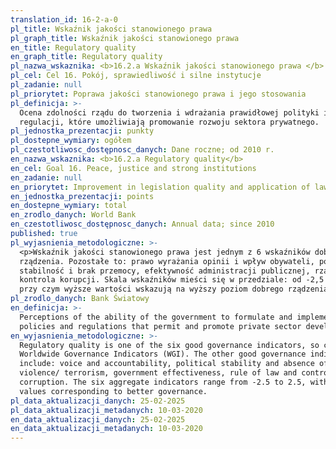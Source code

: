```yaml
---
translation_id: 16-2-a-0
pl_title: Wskaźnik jakości stanowionego prawa
pl_graph_title: Wskaźnik jakości stanowionego prawa
en_title: Regulatory quality
en_graph_title: Regulatory quality
pl_nazwa_wskaznika: <b>16.2.a Wskaźnik jakości stanowionego prawa </b>
pl_cel: Cel 16. Pokój, sprawiedliwość i silne instytucje
pl_zadanie: null
pl_priorytet: Poprawa jakości stanowionego prawa i jego stosowania
pl_definicja: >-
  Ocena zdolności rządu do tworzenia i wdrażania prawidłowej polityki i
  regulacji, które umożliwiają promowanie rozwoju sektora prywatnego.
pl_jednostka_prezentacji: punkty
pl_dostepne_wymiary: ogółem
pl_czestotliwosc_dostępnosc_danych: Dane roczne; od 2010 r.
en_nazwa_wskaznika: <b>16.2.a Regulatory quality</b>
en_cel: Goal 16. Peace, justice and strong institutions
en_zadanie: null
en_priorytet: Improvement in legislation quality and application of law
en_jednostka_prezentacji: points
en_dostepne_wymiary: total
en_zrodlo_danych: World Bank
en_czestotliwosc_dostępnosc_danych: Annual data; since 2010
published: true
pl_wyjasnienia_metodologiczne: >-
  <p>Wskaźnik jakości stanowionego prawa jest jednym z 6 wskaźników dobrego
  rządzenia. Pozostałe to: prawo wyrażania opinii i wpływ obywateli, polityczna
  stabilność i brak przemocy, efektywność administracji publicznej, rządy prawa,
  kontrola korupcji. Skala wskaźników mieści się w przedziale: od -2,5 do +2,5,
  przy czym wyższe wartości wskazują na wyższy poziom dobrego rządzenia.</p>
pl_zrodlo_danych: Bank Światowy
en_definicja: >-
  Perceptions of the ability of the government to formulate and implement sound
  policies and regulations that permit and promote private sector development.
en_wyjasnienia_metodologiczne: >-
  Regulatory quality is one of the six good governance indicators, so called
  Worldwide Governance Indicators (WGI). The other good governance indicators
  include: voice and accountability, political stability and absence of
  violence/ terrorism, government effectiveness, rule of law and control of
  corruption. The six aggregate indicators range from -2.5 to 2.5, with higher
  values corresponding to better governance.
pl_data_aktualizacji_danych: 25-02-2025
pl_data_aktualizacji_metadanych: 10-03-2020
en_data_aktualizacji_danych: 25-02-2025
en_data_aktualizacji_metadanych: 10-03-2020
---
```

